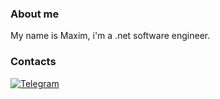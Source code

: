### About me 

My name is Maxim, i'm a .net software engineer.

### Сontacts
[![Telegram](https://img.shields.io/badge/-Telegram-42aaff?style=flat-square&logo=Telegram&logoColor=ffffff)](https://t.me/kaelqp)
